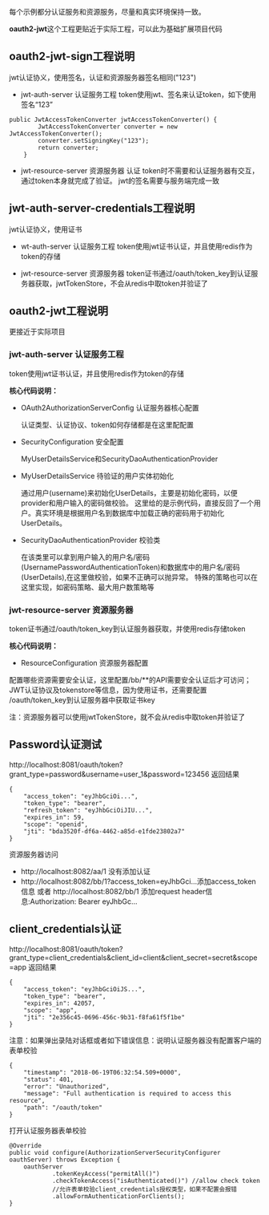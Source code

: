 每个示例都分认证服务和资源服务，尽量和真实环境保持一致。

**oauth2-jwt**这个工程更贴近于实际工程，可以此为基础扩展项目代码

## oauth2-jwt-sign工程说明
jwt认证协义，使用签名，认证和资源服务器签名相同("123")
- jwt-auth-server 认证服务工程
token使用jwt、签名来认证token，如下使用签名“123”
```
public JwtAccessTokenConverter jwtAccessTokenConverter() {
        JwtAccessTokenConverter converter = new JwtAccessTokenConverter();
        converter.setSigningKey("123");
        return converter;
    }
```

- jwt-resource-server 资源服务器
认证 token时不需要和认证服务器有交互，通过token本身就完成了验证。
jwt的签名需要与服务端完成一致

## jwt-auth-server-credentials工程说明
jwt认证协义，使用证书
- wt-auth-server 认证服务工程
token使用jwt证书认证，并且使用redis作为token的存储

- jwt-resource-server 资源服务器
token证书通过/oauth/token_key到认证服务器获取，jwtTokenStore，不会从redis中取token并验证了


## oauth2-jwt工程说明
更接近于实际项目
### jwt-auth-server 认证服务工程
token使用jwt证书认证，并且使用redis作为token的存储

**核心代码说明：**
- OAuth2AuthorizationServerConfig 认证服务器核心配置

    认证类型、认证协议、token如何存储都是在这里配配置

- SecurityConfiguration 安全配置

    MyUserDetailsService和SecurityDaoAuthenticationProvider

- MyUserDetailsService 待验证的用户实体初始化

    通过用户(username)来初始化UserDetails，主要是初始化密码，以便provider和用户输入的密码做校验。
这里给的是示例代码，直接反回了一个用户。真实环境是根据用户名到数据库中加载正确的密码用于初始化UserDetails。

- SecurityDaoAuthenticationProvider 校验类

    在该类里可以拿到用户输入的用户名/密码(UsernamePasswordAuthenticationToken)和数据库中的用户名/密码(UserDetails),在这里做校验，如果不正确可以抛异常。
特殊的策略也可以在这里实现，如密码策略、最大用户数策略等



### jwt-resource-server 资源服务器
token证书通过/oauth/token_key到认证服务器获取，并使用redis存储token

**核心代码说明：**
- ResourceConfiguration 资源服务器配置

配置哪些资源需要安全认证，这里配置/bb/**的API需要安全认证后才可访问；JWT认证协议及tokenstore等信息，因为使用证书，还需要配置
/oauth/token_key到认证服务器中获取证书key

注：资源服务器可以使用jwtTokenStore，就不会从redis中取token并验证了


## Password认证测试
http://localhost:8081/oauth/token?grant_type=password&username=user_1&password=123456
返回结果
```
{
    "access_token": "eyJhbGciOi...",
    "token_type": "bearer",
    "refresh_token": "eyJhbGciOiJIU...",
    "expires_in": 59,
    "scope": "openid",
    "jti": "bda3520f-df6a-4462-a85d-e1fde23802a7"
}
```

资源服务器访问
- http://localhost:8082/aa/1 没有添加认证
- http://localhost:8082/bb/1?access_token=eyJhbGci...添加access_token信息
或者 http://localhost:8082/bb/1 添加request header信息:Authorization: Bearer eyJhbGc...

## client_credentials认证
http://localhost:8081/oauth/token?grant_type=client_credentials&client_id=client&client_secret=secret&scope=app
返回结果
```
{
    "access_token": "eyJhbGciOiJS...",
    "token_type": "bearer",
    "expires_in": 42057,
    "scope": "app",
    "jti": "2e356c45-0696-456c-9b31-f8fa61f5f1be"
}
```
注意：如果弹出录陆对话框或者如下错误信息：说明认证服务器没有配置客户端的表单校验
```
{
    "timestamp": "2018-06-19T06:32:54.509+0000",
    "status": 401,
    "error": "Unauthorized",
    "message": "Full authentication is required to access this resource",
    "path": "/oauth/token"
}
```
打开认证服务器表单校验
```
@Override
public void configure(AuthorizationServerSecurityConfigurer oauthServer) throws Exception {
    oauthServer
            .tokenKeyAccess("permitAll()")
            .checkTokenAccess("isAuthenticated()") //allow check token
            //允许表单校验client_credentials授权类型，如果不配置会报错
            .allowFormAuthenticationForClients();
}
```